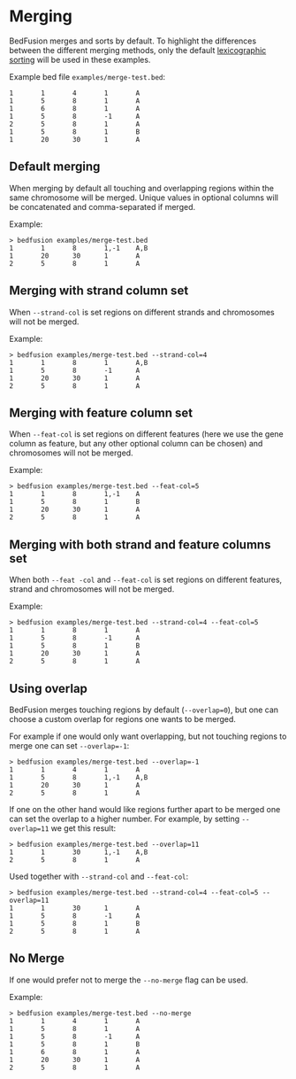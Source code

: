 # Merging

BedFusion merges and sorts by default. To highlight the differences between the different merging methods, only the default [lexicographic sorting](./sorting.md#lexicographic-sorting) will be used in these examples.

Example bed file `examples/merge-test.bed`:
```bed
1       1       4       1       A
1       5       8       1       A
1       6       8       1       A
1       5       8       -1      A
2       5       8       1       A
1       5       8       1       B
1       20      30      1       A
```

## Default merging

When merging by default all touching and overlapping regions within the same chromosome will be merged. Unique values in optional columns will be concatenated and comma-separated if merged.

Example:

``` text
> bedfusion examples/merge-test.bed 
1       1       8       1,-1    A,B
1       20      30      1       A
2       5       8       1       A
```

## Merging with strand column set

When `--strand-col` is set regions on different strands and chromosomes will not be merged.

Example:

``` shell
> bedfusion examples/merge-test.bed --strand-col=4
1       1       8       1       A,B
1       5       8       -1      A
1       20      30      1       A
2       5       8       1       A
```

## Merging with feature column set

When `--feat-col` is set regions on different features (here we use the gene column as feature, but any other optional column can be chosen) and chromosomes will not be merged.

Example:

``` shell
> bedfusion examples/merge-test.bed --feat-col=5
1       1       8       1,-1    A
1       5       8       1       B
1       20      30      1       A
2       5       8       1       A
```

## Merging with both strand and feature columns set

When both `--feat -col` and `--feat-col` is set regions on different features, strand and chromosomes will not be merged.

Example:

``` shell
> bedfusion examples/merge-test.bed --strand-col=4 --feat-col=5
1       1       8       1       A
1       5       8       -1      A
1       5       8       1       B
1       20      30      1       A
2       5       8       1       A
```

## Using overlap

BedFusion merges touching regions by default (`--overlap=0`), but one can choose a custom overlap for regions one wants to be merged.

For example if one would only want overlapping, but not touching regions to merge one can set `--overlap=-1`:

``` shell 
> bedfusion examples/merge-test.bed --overlap=-1
1       1       4       1       A
1       5       8       1,-1    A,B
1       20      30      1       A
2       5       8       1       A
```

If one on the other hand would like regions further apart to be merged one can set the overlap to a higher number. For example, by setting `--overlap=11` we get this result:

``` shell 
> bedfusion examples/merge-test.bed --overlap=11
1       1       30      1,-1    A,B
2       5       8       1       A
```

Used together with `--strand-col` and `--feat-col`:

``` shell 
> bedfusion examples/merge-test.bed --strand-col=4 --feat-col=5 --overlap=11
1       1       30      1       A
1       5       8       -1      A
1       5       8       1       B
2       5       8       1       A
```

## No Merge

If one would prefer not to merge the `--no-merge` flag can be used.

Example:

``` shell
> bedfusion examples/merge-test.bed --no-merge
1       1       4       1       A
1       5       8       1       A
1       5       8       -1      A
1       5       8       1       B
1       6       8       1       A
1       20      30      1       A
2       5       8       1       A
```
